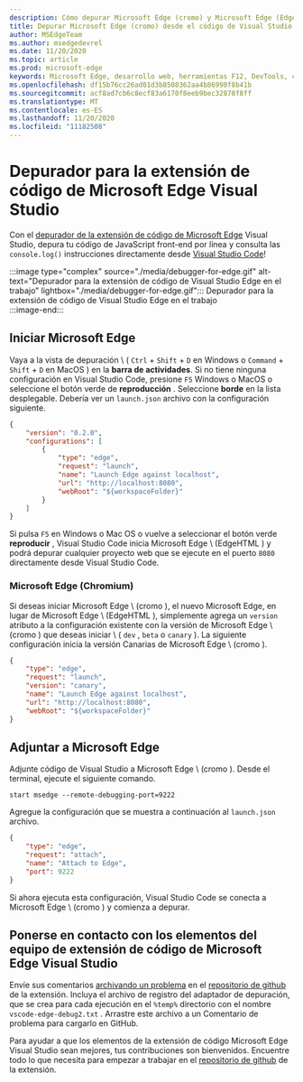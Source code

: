 ```yaml
---
description: Cómo depurar Microsoft Edge (cromo) y Microsoft Edge (EdgeHTML) desde código de Visual Studio
title: Depurar Microsoft Edge (cromo) desde el código de Visual Studio
author: MSEdgeTeam
ms.author: msedgedevrel
ms.date: 11/20/2020
ms.topic: article
ms.prod: microsoft-edge
keywords: Microsoft Edge, desarrollo web, herramientas F12, DevTools, código de vs, código de Visual Studio, depurador
ms.openlocfilehash: df15b76cc26ad01d3b8508362aa4b86998f8b41b
ms.sourcegitcommit: acf8ad7cb6c8ecf83a6170f8eeb9bec32878f8ff
ms.translationtype: MT
ms.contentlocale: es-ES
ms.lasthandoff: 11/20/2020
ms.locfileid: "11182508"
---
```

# Depurador para la extensión de código de Microsoft Edge Visual Studio  

Con el [depurador de la extensión de código de Microsoft Edge][VisualstudioMarketplaceDebuggerMicrosoftEdge] Visual Studio, depura tu código de JavaScript front-end por línea y consulta las `console.log()` instrucciones directamente desde [Visual Studio Code][VisualstudioCode]!  

:::image type="complex" source="./media/debugger-for-edge.gif" alt-text="Depurador para la extensión de código de Visual Studio Edge en el trabajo" lightbox="./media/debugger-for-edge.gif":::
   Depurador para la extensión de código de Visual Studio Edge en el trabajo  
:::image-end:::

<!--![Debugger for Edge Visual Studio Code extension at work][ImageGifDebuggerEdge]  -->  

## Iniciar Microsoft Edge  

Vaya a la vista de depuración \ ( `Ctrl` + `Shift` + `D` en Windows o `Command` + `Shift` + `D` en MacOS \) en la **barra de actividades**.  Si no tiene ninguna configuración en Visual Studio Code, presione `F5` Windows o MacOS o seleccione el botón verde de **reproducción** .  Seleccione **borde** en la lista desplegable.  Debería ver un `launch.json` archivo con la configuración siguiente.  

```json
{
    "version": "0.2.0",
    "configurations": [
        {
            "type": "edge",
            "request": "launch",
            "name": "Launch Edge against localhost",
            "url": "http://localhost:8080",
            "webRoot": "${workspaceFolder}"
        }
    ]
}
```  

Si pulsa `F5` en Windows o Mac OS o vuelve a seleccionar el botón verde **reproducir** , Visual Studio Code inicia Microsoft Edge \ (EdgeHTML \) y podrá depurar cualquier proyecto web que se ejecute en el puerto `8080` directamente desde Visual Studio Code.  

### Microsoft Edge (Chromium)  

Si deseas iniciar Microsoft Edge \ (cromo \), el nuevo Microsoft Edge, en lugar de Microsoft Edge \ (EdgeHTML \), simplemente agrega un `version` atributo a la configuración existente con la versión de Microsoft Edge \ (cromo \) que deseas iniciar \ ( `dev` , `beta` o `canary` \).  La siguiente configuración inicia la versión Canarias de Microsoft Edge \ (cromo \).  

```json
{
    "type": "edge",
    "request": "launch",
    "version": "canary",
    "name": "Launch Edge against localhost",
    "url": "http://localhost:8080",
    "webRoot": "${workspaceFolder}"
}
```  

## Adjuntar a Microsoft Edge  

Adjunte código de Visual Studio a Microsoft Edge \ (cromo \).  Desde el terminal, ejecute el siguiente comando.  

```shell
start msedge --remote-debugging-port=9222
```  

Agregue la configuración que se muestra a continuación al `launch.json` archivo.   

```json
{
    "type": "edge",
    "request": "attach",
    "name": "Attach to Edge",
    "port": 9222
}
```  

Si ahora ejecuta esta configuración, Visual Studio Code se conecta a Microsoft Edge \ (cromo \) y comienza a depurar.  

## Ponerse en contacto con los elementos del equipo de extensión de código de Microsoft Edge Visual Studio    

Envíe sus comentarios [archivando un problema][GithubMicrosoftVscodeEdgeDebug2NewIssue] en el [repositorio de github][GithubMicrosoftVscodeEdgeDebug2] de la extensión.  Incluya el archivo de registro del adaptador de depuración, que se crea para cada ejecución en el `%temp%` directorio con el nombre `vscode-edge-debug2.txt` .  Arrastre este archivo a un Comentario de problema para cargarlo en GitHub.  

Para ayudar a que los elementos de la extensión de código Microsoft Edge Visual Studio sean mejores, tus contribuciones son bienvenidos.  Encuentre todo lo que necesita para empezar a trabajar en el [repositorio de github][GithubMicrosoftVscodeEdgeDebug2] de la extensión.  


<!-- image links -->  

<!--[ImageGifDebuggerEdge]: ./media/debugger-for-edge.gif "Debugger for Edge Visual Studio Code extension in action"  -->  
[ImagePngDebuggerEdge]:./Media/debugger-for-edge.png "depurador para la extensión de código perimetral de Visual Studio en acción"  

<!--links -->  

[VisualstudioCode]: https://code.visualstudio.com "Código de Visual Studio"  
[VisualStudioCodeDocs]: https://code.visualstudio.com/Docs "Documentación | Código de Visual Studio"   

[GithubMicrosoftVscodeEdgeDebug2]: https://github.com/Microsoft/vscode-edge-debug2 "Microsoft/vscode-Edge-debug2 | GitHub"  
[GithubMicrosoftVscodeEdgeDebug2NewIssue]: https://github.com/Microsoft/vscode-edge-debug2/issues/new "Nuevo problema-Microsoft/vscode-Edge-debug2 | GitHub"  

[VisualstudioMarketplaceDebuggerMicrosoftEdge]: https://marketplace.visualstudio.com/items?itemName=msjsdiag.debugger-for-edge "Depurador para Microsoft Edge | Marketplace de Visual Studio"  
